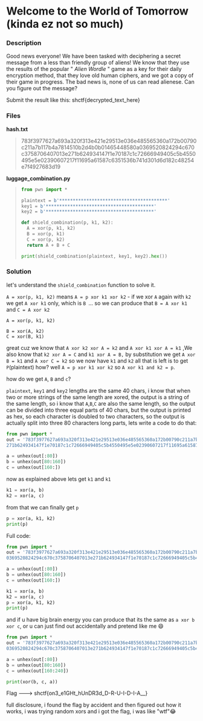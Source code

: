 # Welcome to the World of Tomorrow (kinda ez not so much)

### Description

Good news everyone! We have been tasked with deciphering a secret message from a less than friendly group of aliens! We know that they use the results of the popular " *Alien Wordle* " game as a key for their daily encryption method, that they love old human ciphers, and we got a copy of their game in progress. The bad news is, none of us can read alienese. Can you figure out the message?

Submit the result like this: shctf{decrypted_text_here}

### Files

**hash.txt**

> 783f3977627a693a320f313e421e29513e036e485565360a172b00790c211a7b117b4a7814510b2d4b0b01465448580a0369520824294c670c3758706407013e271b624934147f1e70187c1c72666949405c5b4550495e5e02390607217f11695a61587c6351536b741d301d6d182c48254e7f4927683d19

**luggage_combination.py**

> ```python
> from pwn import *
>
> plaintext = b'****************************************'
> key1 = b'****************************************'
> key2 = b'****************************************'
>
> def shield_combination(p, k1, k2):
> 	A = xor(p, k1, k2)
> 	B = xor(p, k1)
> 	C = xor(p, k2)
> 	return A + B + C
>
> print(shield_combination(plaintext, key1, key2).hex())
> ```

### Solution

let's understand the `shield_combination` function to solve it.

`A = xor(p, k1, k2)` means `A = p xor k1 xor k2` - if we xor `A` again with `k2` we get `A xor k1` only, which is `B `... so we can produce that `B = A xor k1` and `C = A xor k2`

```
A = xor(p, k1, k2)

B = xor(A, k2)
C = xor(B, k1)
```

great cuz we know that `A xor k2 xor A = k2` and `A xor k1 xor A = k1` ,We also know that `k2 xor A = C` and `k1 xor A = B,` by substitution we get `A xor B = k1` and `A xor C = k2` so we now have `k1` and `k2` all that is left is to get `P`(plaintext) how? well `A = p xor k1 xor k2` so `A xor k1 and k2 = p`.

how do we get `A`, `B` and `c`?

`plaintext`, `key1` and `key2` lengths are the same 40 chars, i know that when two or more strings of the same length are xored, the output is a string of the same length, so i know that `A`,`B`,`C` are also the same length, so the output can be divided into three equal parts of 40 chars, but the output is printed as hex, so each character is doubled to two characters, so the output is actually split into three 80 characters long parts, lets write a code to do that:

```python
from pwn import *
out = '783f3977627a693a320f313e421e29513e036e485565360a172b00790c211a7b117b4a7814510b2d4b0b01465448580a0369520824294c670c3758706407013e\
271b624934147f1e70187c1c72666949405c5b4550495e5e02390607217f11695a61587c6351536b741d301d6d182c48254e7f4927683d19'

a = unhex(out[:80])
b = unhex(out[80:160])
c = unhex(out[160:])
```

now as explained above lets get `k1` and `k1`

```python
k1 = xor(a, b)
k2 = xor(a, c)
```

from that we can finally get `p`

```python
p = xor(a, k1, k2)
print(p)
```

Full code:

```python
from pwn import *
out = '783f3977627a693a320f313e421e29513e036e485565360a172b00790c211a7b117b4a7814510b2d4b0b01465448580a\
0369520824294c670c3758706407013e271b624934147f1e70187c1c72666949405c5b4550495e5e02390607217f11695a61587c6351536b741d301d6d182c48254e7f4927683d19'

a = unhex(out[:80])
b = unhex(out[80:160])
c = unhex(out[160:])

k1 = xor(a, b)
k2 = xor(a, c)
p = xor(a, k1, k2)
print(p)
```

and if u have big brain energy you can produce that its the same as `a xor b xor c`, or u can just find out accidentally and pretend like me 😄

```python
from pwn import *
out = '783f3977627a693a320f313e421e29513e036e485565360a172b00790c211a7b117b4a7814510b2d4b0b01465448580a\
0369520824294c670c3758706407013e271b624934147f1e70187c1c72666949405c5b4550495e5e02390607217f11695a61587c6351536b741d301d6d182c48254e7f4927683d19'

a = unhex(out[:80])
b = unhex(out[80:160])
c = unhex(out[160:240])

print(xor(b, c, a))
```

Flag ---> shctf{on3_e1GHt_hUnDR3d_D-R-U-I-D-I-A__}

full disclosure, i found the flag by accident and then figured out how it works, i was trying random xors and i got the flag, i was like "wtf"😂
